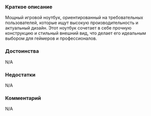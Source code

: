 ### **Краткое описание**
Мощный игровой ноутбук, ориентированный на требовательных пользователей, которые ищут высокую производительность и актуальный дизайн. Этот ноутбук сочетает в себе прочную конструкцию и стильный внешний вид, что делает его идеальным выбором для геймеров и профессионалов.

### **Достоинства**
N/A

### **Недостатки**
N/A

### **Комментарий**
N/A
